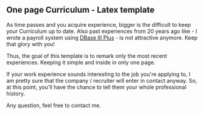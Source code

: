 ## One page Curriculum - Latex template

As time passes and you acquire experience, bigger is the difficult to keep your Curriculum up to date. Also past experiences from 20 years ago like - I wrote a payroll system using [DBase III Plus](https://en.wikipedia.org/wiki/DBase) - is not attractive anymore. Keep that glory with you!

Thus, the goal of this template is to remark only the most recent experiences. Keeping it simple and inside in only one page.

If your work experience sounds interesting to the job you're applying to, I am pretty sure that the company / recruiter will enter in contact anyway. So, at this point, you'll have the chance to tell them your whole professional history.

Any question, feel free to contact me.
